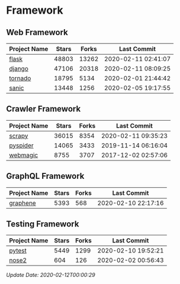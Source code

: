 # Framework

## Web Framework

| Project Name | Stars | Forks | Last Commit |
| ------------ | ----- | ----- | ----------- |
| [flask](https://github.com/pallets/flask) | 48803 | 13262 | 2020-02-11 02:41:07 |
| [django](https://github.com/django/django) | 47106 | 20318 | 2020-02-11 08:09:25 |
| [tornado](https://github.com/tornadoweb/tornado) | 18795 | 5134 | 2020-02-01 21:44:42 |
| [sanic](https://github.com/huge-success/sanic) | 13448 | 1256 | 2020-02-05 19:17:55 |

## Crawler Framework

| Project Name | Stars | Forks | Last Commit |
| ------------ | ----- | ----- | ----------- |
| [scrapy](https://github.com/scrapy/scrapy) | 36015 | 8354 | 2020-02-11 09:35:23 |
| [pyspider](https://github.com/binux/pyspider) | 14065 | 3433 | 2019-11-14 06:16:04 |
| [webmagic](https://github.com/code4craft/webmagic) | 8755 | 3707 | 2017-12-02 02:57:06 |

## GraphQL Framework

| Project Name | Stars | Forks | Last Commit |
| ------------ | ----- | ----- | ----------- |
| [graphene](https://github.com/graphql-python/graphene) | 5393 | 568 | 2020-02-10 22:17:16 |

## Testing Framework

| Project Name | Stars | Forks | Last Commit |
| ------------ | ----- | ----- | ----------- |
| [pytest](https://github.com/pytest-dev/pytest) | 5449 | 1299 | 2020-02-10 19:52:21 |
| [nose2](https://github.com/nose-devs/nose2) | 604 | 126 | 2020-02-02 00:56:43 |

*Update Date: 2020-02-12T00:00:29*